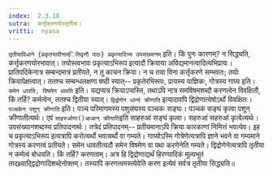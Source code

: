 ```yaml
---
index:  2.3.18
sutra:  कर्त्तृकरणयोस्तृतीया।
vritti:  nyasa
---
```


`तृतीयाविधाने {प्रकृतयादीनाम्ितिवृत्तौ पाठः} प्रकृत्यादिभ्य उपसंख्यानम्` इति। किं पुनः कारणम्? न सिद्ध्यति, कर्त्तृकरणयोरभावात्। तयोस्त्वभावः प्रकृत्याऽभिरूप इत्यादौ क्रियाया अविद्यमानत्वादित्यभिप्रायः। प्रातिपदिकेनात्र सम्बन्दमात्रं प्रतीयते, न तु काचन क्रिया। न च तया विना कर्त्तृकरणे सम्भवतः; तयोः क्रियापेक्षत्वात्। ततश्च सम्बन्धलक्षणा षष्ठी स्यात्-- प्रकृतेरभिरूपः, प्रायस्य याज्ञिकः, गोत्रस्य गाग्र्य इति। `समेन धावति, विषमेण धावति` इति। यद्यप्यत्र क्रियाऽप्यस्ति, तथाऽपि नात्र समविषमशब्दौ करणत्वेन विवक्षितौ, किं तर्हि? कर्मत्वेन, ततश्च द्वितीया स्यात्। `द्विद्रोणेन धान्यं क्रीणाति` इत्यादावपि द्विद्रोणात्येषोऽर्थो विवक्षितः। `पञ्चकेन पशून् क्रीणाति` इति। पञ्च परिमाणमस्य पशुसंघस्य पञ्चकः सङ्घः। पञ्चकं सङ्घं कृत्वा पशून् क्रीणातीत्यर्थः। एवं `साहरुओणा()आआन् क्रीणाति`इति साहरुआं सङ्घं कृत्वा। सहरुआं सहरुआं कृत्वेत्यर्थः। उपसंख्यानशब्दस्य प्रतिपादनार्थः। तत्रेदं प्रतिपादनम्-- प्रतीयमानाऽपि क्रिया कारकाणां निमित्तं भवत्येव। इह च प्रकृत्याऽभिरूप इत्यत्रापि करोत्यर्थो भवत्यर्थो वा गम्यते। गाग्र्योऽस्मि गोत्रेणेत्यत्रापि ज्ञाने भवने वा गम्यमाने गोत्रस्य करणत्वं प्रतीयते। समेन धावतीत्यदौ समेन विषमेण वा पथा करणेनेति गम्यते। द्विद्रोणेनेत्यत्रापि तृतीया न कर्मत्वं बोधयति। किं तर्हि? करणत्वम्। अत्र हि द्विद्रोणाद्यर्थं हिरण्यादिकं मूल्यभूतं तादथ्र्याद्द्विद्रोणादिशब्देनोक्तम्। तस्यापि करणत्वमस्त्येवेति करण इत्येवं सर्वत्र तृतीया सिद्ध्यति॥
